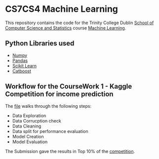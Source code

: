 # CS7CS4 Machine Learning

This repository contains the code for the Trinity College Dublin [School of Computer Science and Statistics](https://www.scss.tcd.ie/) course [Machine Learning](https://scss.tcd.ie/modules/2019-2020/CS7CS4.MACHINE_LEARNING.2019-2020.5.SEM101.pdf).

## Python Libraries used
 - [Numpy](https://numpy.org/)
 - [Pandas](https://pandas.pydata.org/)
 - [Scikit Learn](https://scikit-learn.org/)
 - [Catboost](https://scikit-learn.org/)
 
 ## Workflow for the CourseWork 1 - Kaggle Competition for income prediction
 
 The [file](./CS7CS4-cw1.ipynb) walks through the following steps:
- Data Exploration
- Data Corrucption check
- Data Cleaning
- Data split for performance evaluation
- Model Creation 
- Model Evaluation

The Submission gave the results in Top 10% of the [competition](https://www.kaggle.com/c/tcdml1920-income-ind).
